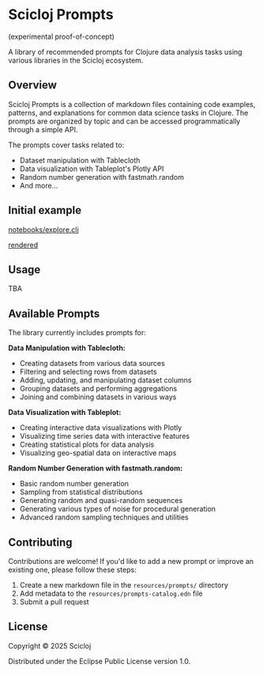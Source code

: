 # Scicloj Prompts

(experimental proof-of-concept)

A library of recommended prompts for Clojure data analysis tasks using various libraries in the Scicloj ecosystem.

## Overview

Scicloj Prompts is a collection of markdown files containing code examples, patterns, and explanations for common data science tasks in Clojure. The prompts are organized by topic and can be accessed programmatically through a simple API.

The prompts cover tasks related to:
- Dataset manipulation with Tablecloth
- Data visualization with Tableplot's Plotly API
- Random number generation with fastmath.random
- And more...

## Initial example

[notebooks/explore.clj](notebooks/explore.clj)

[rendered](https://scicloj.github.io/prompts/explore)

## Usage
TBA

## Available Prompts

The library currently includes prompts for:

**Data Manipulation with Tablecloth:**
- Creating datasets from various data sources
- Filtering and selecting rows from datasets
- Adding, updating, and manipulating dataset columns
- Grouping datasets and performing aggregations
- Joining and combining datasets in various ways

**Data Visualization with Tableplot:**
- Creating interactive data visualizations with Plotly
- Visualizing time series data with interactive features
- Creating statistical plots for data analysis
- Visualizing geo-spatial data on interactive maps

**Random Number Generation with fastmath.random:**
- Basic random number generation
- Sampling from statistical distributions
- Generating random and quasi-random sequences
- Generating various types of noise for procedural generation
- Advanced random sampling techniques and utilities

## Contributing

Contributions are welcome! If you'd like to add a new prompt or improve an existing one, please follow these steps:

1. Create a new markdown file in the `resources/prompts/` directory
2. Add metadata to the `resources/prompts-catalog.edn` file
3. Submit a pull request

## License

Copyright © 2025 Scicloj

Distributed under the Eclipse Public License version 1.0.
